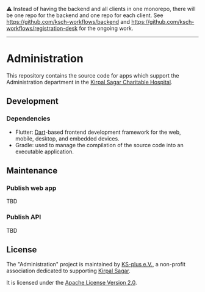 ⚠️ Instead of having the backend and all clients in one monorepo, there will be one repo for the backend and one repo for each client. See https://github.com/ksch-workflows/backend and https://github.com/ksch-workflows/registration-desk for the ongoing work.

--------

# Administration

This repository contains the source code for apps which support the Administration department in the [Kirpal Sagar Charitable Hospital](https://kirpal-sagar.org/en/kirpal-charitable-hospital-en/).

## Development

### Dependencies

- Flutter: [Dart](https://dart.dev)-based frontend development framework for the web, mobile, desktop, and embedded devices.
- Gradle: used to manage the compilation of the source code into an executable application.

## Maintenance

### Publish web app

TBD

### Publish API

TBD

## License

The "Administration" project is maintained by [KS-plus e.V.](https://ks-plus.org/en/welcome/), a non-profit association dedicated to supporting [Kirpal Sagar](https://kirpal-sagar.org/en/welcome/).

It is licensed under the [Apache License Version 2.0](https://github.com/ksch-workflows/administration/blob/main/LICENSE).
